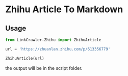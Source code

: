 # Zhihu Article To Markdown

## Usage
```python
from LinkCrawler.Zhihu import ZhihuArticle

url = 'https://zhuanlan.zhihu.com/p/613356779'

ZhihuArticle(url)
```
the output will be in the script folder.